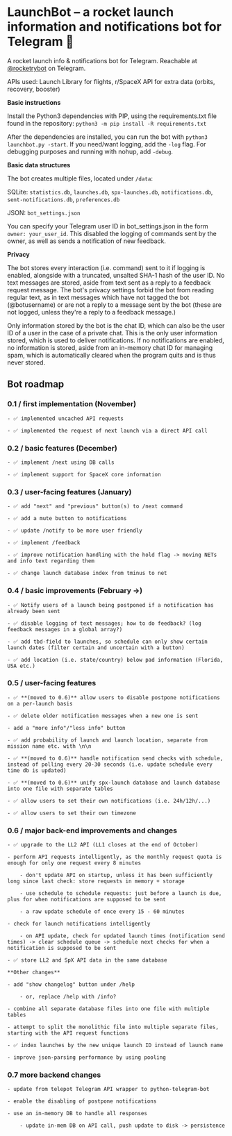 # LaunchBot – a rocket launch information and notifications bot for Telegram 🚀
A rocket launch info & notifications bot for Telegram. Reachable at [@rocketrybot](https://t.me/rocketrybot) on Telegram.

APIs used: Launch Library for flights, r/SpaceX API for extra data (orbits, recovery, booster)

**Basic instructions**

Install the Python3 dependencies with PIP, using the requirements.txt file found in the repository: `python3 -m pip install -R requirements.txt`

After the dependencies are installed, you can run the bot with `python3 launchbot.py -start`. If you need/want logging, add the `-log` flag. For debugging purposes and running with nohup, add `-debug`.


**Basic data structures**

The bot creates multiple files, located under `/data`:

SQLite: `statistics.db`, `launches.db`, `spx-launches.db`, `notifications.db`, `sent-notifications.db`, `preferences.db`

JSON: `bot_settings.json`

You can specify your Telegram user ID in bot_settings.json in the form `owner: your_user_id`. This disabled the logging of commands sent by the owner, as well as sends a notification of new feedback.

**Privacy**

The bot stores every interaction (i.e. command) sent to it if logging is enabled, alongside with a truncated, unsalted SHA-1 hash of the user ID. No text messages are stored, aside from text sent as a reply to a feedback request message. The bot's privacy settings forbid the bot from reading regular text, as in text messages which have not tagged the bot (@botusername) or are not a reply to a message sent by the bot (these are not logged, unless they're a reply to a feedback message.)

Only information stored by the bot is the chat ID, which can also be the user ID of a user in the case of a private chat. This is the only user information stored, which is used to deliver notifications. If no notifications are enabled, no information is stored, aside from an in-memory chat ID for managing spam, which is automatically cleared when the program quits and is thus never stored.

## **Bot roadmap**

### 0.1 / first implementation (November)

	- ✅ implemented uncached API requests
	
	- ✅ implemented the request of next launch via a direct API call

### 0.2 / basic features (December)

	- ✅ implement /next using DB calls
	
	- ✅ implement support for SpaceX core information

### 0.3 / user-facing features (January)
	
	- ✅ add "next" and "previous" button(s) to /next command
	
	- ✅ add a mute button to notifications
	
	- ✅ update /notify to be more user friendly
	
	- ✅ implement /feedback
	
	- ✅ improve notification handling with the hold flag -> moving NETs and info text regarding them
	
	- ✅ change launch database index from tminus to net

### 0.4 / basic improvements (February ->)

	- ✅ Notify users of a launch being postponed if a notification has already been sent
	
	- ✅ disable logging of text messages; how to do feedback? (log feedback messages in a global array?)
	
	- ✅ add tbd-field to launches, so schedule can only show certain launch dates (filter certain and uncertain with a button)
	
	- ✅ add location (i.e. state/country) below pad information (Florida, USA etc.)

### 0.5 / user-facing features
	
	- ✅ **(moved to 0.6)** allow users to disable postpone notifications on a per-launch basis
	
	- ✅ delete older notification messages when a new one is sent
	
	- add a "more info"/"less info" button
	
	- ✅ add probability of launch and launch location, separate from mission name etc. with \n\n
	
	- ✅ **(moved to 0.6)** handle notification send checks with schedule, instead of polling every 20-30 seconds (i.e. update schedule every time db is updated)
	
	- ✅ **(moved to 0.6)** unify spx-launch database and launch database into one file with separate tables
	
	- ✅ allow users to set their own notifications (i.e. 24h/12h/...)
	
	- ✅ allow users to set their own timezone
	
### 0.6 / major back-end improvements and changes
	
	- ✅ upgrade to the LL2 API (LL1 closes at the end of October)
	
	- perform API requests intelligently, as the monthly request quota is enough for only one request every 8 minutes
	
		- don't update API on startup, unless it has been sufficiently long since last check: store requests in memory + storage
		
		- use schedule to schedule requests: just before a launch is due, plus for when notifications are supposed to be sent
		
		- a raw update schedule of once every 15 - 60 minutes
		
	- check for launch notifications intelligently
		
		- on API update, check for updated launch times (notification send times) -> clear schedule queue -> schedule next checks for when a notification is supposed to be sent
		
	- ✅ store LL2 and SpX API data in the same database
	
	**Other changes**

	- add "show changelog" button under /help
	
		- or, replace /help with /info?
	
	- combine all separate database files into one file with multiple tables
	
	- attempt to split the monolithic file into multiple separate files, starting with the API request functions
	
	- ✅ index launches by the new unique launch ID instead of launch name

	- improve json-parsing performance by using pooling
	
### 0.7 more backend changes

	- update from telepot Telegram API wrapper to python-telegram-bot
	
	- enable the disabling of postpone notifications
	
	- use an in-memory DB to handle all responses
	
		- update in-mem DB on API call, push update to disk -> persistence
